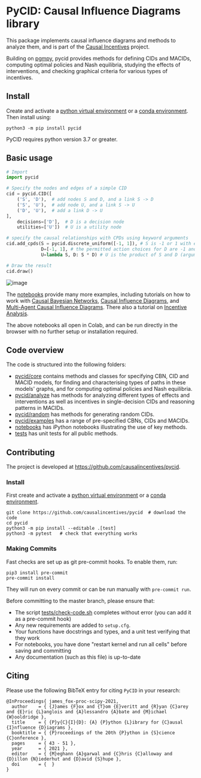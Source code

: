 # PyCID: Causal Influence Diagrams library

This package implements causal influence diagrams and methods to analyze them, and is part of the
[Causal Incentives](https://causalincentives.com) project.

Building on [pgmpy](https://pgmpy.org/), pycid provides methods for
defining CIDs and MACIDs,
computing optimal policies and Nash equilibria,
studying the effects of interventions, and
checking graphical criteria for various types of incentives.

## Install
Create and activate
a [python virtual environment](https://packaging.python.org/guides/installing-using-pip-and-virtual-environments/#creating-a-virtual-environment) or
a [conda environment](https://conda.io/projects/conda/en/latest/user-guide/getting-started.html#managing-envs).
Then install using:
```shell
python3 -m pip install pycid
```

PyCID requires python version 3.7 or greater.

## Basic usage

```python
# Import
import pycid

# Specify the nodes and edges of a simple CID
cid = pycid.CID([
    ('S', 'D'),  # add nodes S and D, and a link S -> D
    ('S', 'U'),  # add node U, and a link S -> U
    ('D', 'U'),  # add a link D -> U
],
    decisions=['D'],  # D is a decision node
    utilities=['U'])  # U is a utility node

# specify the causal relationships with CPDs using keyword arguments
cid.add_cpds(S = pycid.discrete_uniform([-1, 1]), # S is -1 or 1 with equal probability
             D=[-1, 1], # the permitted action choices for D are -1 and 1
             U=lambda S, D: S * D) # U is the product of S and D (argument names match parent names)

# Draw the result
cid.draw()
```

![image](./image.png "")

The [notebooks](./notebooks) provide many more examples, including tutorials on how to work with
[Causal Bayesian Networks](https://colab.research.google.com/github/causalincentives/pycid/blob/master/notebooks/CBN_Tutorial.ipynb),
[Causal Influence Diagrams](https://colab.research.google.com/github/causalincentives/pycid/blob/master/notebooks/CID_Basics_Tutorial.ipynb), and
[Multi-Agent Causal Influence Diagrams](https://colab.research.google.com/github/causalincentives/pycid/blob/master/notebooks/MACID_Basics_Tutorial.ipynb).
There also a tutorial on [Incentive Analysis](https://colab.research.google.com/github/causalincentives/pycid/blob/master/notebooks/CID_Incentives_Tutorial.ipynb).

The above notebooks all open in Colab, and can be run
directly in the browser with no further setup or installation required.

## Code overview

The code is structured into the following folders:
* [pycid/core](./pycid/core) contains methods and classes for specifying CBN, CID and MACID models,
  for finding and characterising types of paths in these models' graphs, and for
  computing optimal policies and Nash equilibria.
* [pycid/analyze](./pycid/analyze) has methods for analyzing different types of effects and interventions
as well as incentives in single-decision CIDs and reasoning patterns in MACIDs.
* [pycid/random](./pycid/random) has methods for generating random CIDs.
* [pycid/examples](./pycid/examples) has a range of pre-specified CBNs, CIDs and MACIDs.
* [notebooks](./notebooks) has iPython notebooks illustrating the use of key methods.
* [tests](./tests) has unit tests for all public methods.

## Contributing
The project is developed at <https://github.com/causalincentives/pycid>.

### Install
First create and activate
a [python virtual environment](https://packaging.python.org/guides/installing-using-pip-and-virtual-environments/#creating-a-virtual-environment) or
a [conda environment](https://conda.io/projects/conda/en/latest/user-guide/getting-started.html#managing-envs).
```shell
git clone https://github.com/causalincentives/pycid  # download the code
cd pycid
python3 -m pip install --editable .[test]
python3 -m pytest   # check that everything works
```

### Making Commits
Fast checks are set up as git pre-commit hooks.
To enable them, run:
```shell
pip3 install pre-commit
pre-commit install
```
They will run on every commit or can be run manually with `pre-commit run`.

Before committing to the master branch, please ensure that:
* The script [tests/check-code.sh](tests/check-code.sh) completes without error (you can add it as a pre-commit hook)
* Any new requirements are added to `setup.cfg`.
* Your functions have docstrings and types, and a unit test verifying that they work
* For notebooks, you have done "restart kernel and run all cells" before saving and committing
* Any documentation (such as this file) is up-to-date

## Citing
Please use the following BibTeX entry for citing `PyCID` in your research:

```
@InProceedings{ james_fox-proc-scipy-2021,
  author    = { {J}ames {F}ox and {T}om {E}veritt and {R}yan {C}arey and {E}ric {L}anglois and {A}lessandro {A}bate and {M}ichael {W}ooldridge },
  title     = { {P}y{C}{I}{D}: {A} {P}ython {L}ibrary for {C}ausal {I}nfluence {D}iagrams },
  booktitle = { {P}roceedings of the 20th {P}ython in {S}cience {C}onference },
  pages     = { 43 - 51 },
  year      = { 2021 },
  editor    = { {M}eghann {A}garwal and {C}hris {C}alloway and {D}illon {N}iederhut and {D}avid {S}hupe },
  doi       = {  }
}
```
